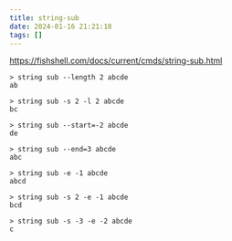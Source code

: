 ```yaml
---
title: string-sub
date: 2024-01-16 21:21:18
tags: []
---
```

https://fishshell.com/docs/current/cmds/string-sub.html

```fish
> string sub --length 2 abcde
ab

> string sub -s 2 -l 2 abcde
bc

> string sub --start=-2 abcde
de

> string sub --end=3 abcde
abc

> string sub -e -1 abcde
abcd

> string sub -s 2 -e -1 abcde
bcd

> string sub -s -3 -e -2 abcde
c
```

